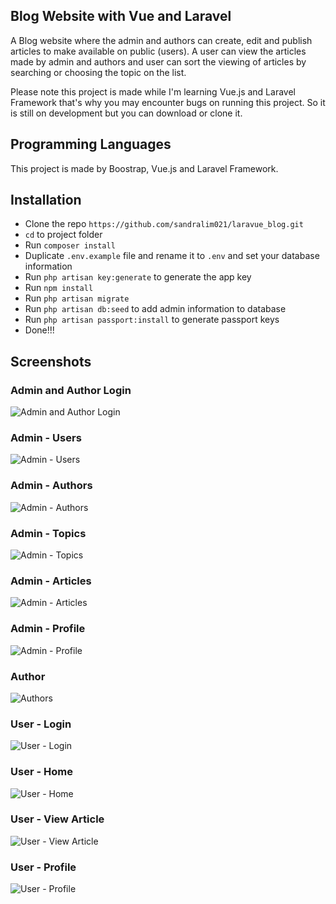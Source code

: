 ## Blog Website with Vue and Laravel
A Blog website where the admin and authors can create, edit and publish articles to make available on public (users). A user can view the articles made by admin and authors and user can sort the viewing of articles by searching or choosing the topic on the list.

Please note this project is made while I'm learning Vue.js and Laravel Framework that's why you may encounter bugs on running this project. So it is still on development but you can download or clone it.

## Programming Languages
This project is made by Boostrap, Vue.js and Laravel Framework.

## Installation
* Clone the repo ` https://github.com/sandralim021/laravue_blog.git `
* ` cd ` to project folder
* Run ` composer install `
* Duplicate `.env.example` file and rename it to `.env` and set your database information 
* Run ` php artisan key:generate ` to generate the app key
* Run ` npm install `
* Run ` php artisan migrate ` 
* Run ` php artisan db:seed ` to add admin information to database
* Run ` php artisan passport:install ` to generate passport keys
* Done!!!

## Screenshots
### Admin and Author Login
![Admin and Author Login](screenshots/Admin%20and%20Author%20Login.PNG)
### Admin - Users
![Admin - Users](screenshots/admin/01.%20users.PNG)
### Admin - Authors
![Admin - Authors](screenshots/admin/02.%20authors.PNG)
### Admin - Topics
![Admin - Topics](screenshots/admin/03.%20topics.PNG)
### Admin - Articles
![Admin - Articles](screenshots/admin/04.%20articles.PNG)
### Admin - Profile
![Admin - Profile](screenshots/admin/05.%20Profile.PNG)

### Author
![Authors](screenshots/author/01.%20Author.PNG)

### User - Login
![User - Login](screenshots/user/01.%20User%20Login.PNG)
### User - Home
![User - Home](screenshots/user/02.%20Home%20Articles.PNG)
### User - View Article
![User - View Article](screenshots/user/04.%20View%20Article.PNG)
### User - Profile
![User - Profile](screenshots/user/03.%20Manage%20Profile.PNG)
